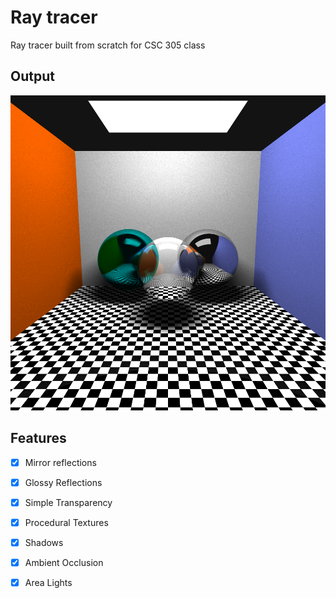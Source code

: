 # Ray tracer

Ray tracer built from scratch for CSC 305 class


## Output

<p float="left">
  <img src="./output/1.bmp" width="700" />
</p>

## Features 

- [x] Mirror reflections
- [x] Glossy Reflections
- [x] Simple Transparency
- [x] Procedural Textures
- [x] Shadows
- [x] Ambient Occlusion
- [x] Area Lights
  


